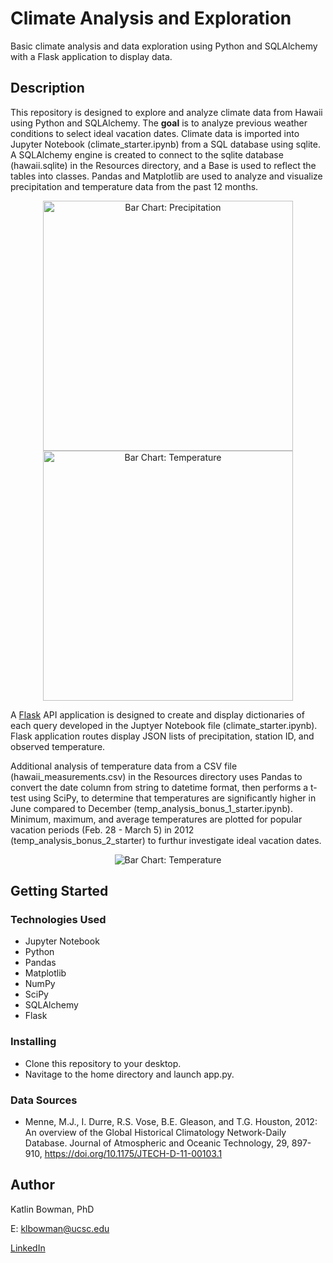 # Climate Analysis and Exploration 

Basic climate analysis and data exploration using Python and SQLAlchemy with a Flask application to display data.

## Description

This repository is designed to explore and analyze climate data from Hawaii using Python and SQLAlchemy. The **goal** is to analyze previous weather conditions to select ideal vacation dates. Climate data is imported into Jupyter Notebook (climate_starter.ipynb) from a SQL database using sqlite. A SQLAlchemy engine is created to connect to the sqlite database (hawaii.sqlite) in the Resources directory, and a Base is used to reflect the tables into classes. Pandas and Matplotlib are used to analyze and visualize precipitation and temperature data from the past 12 months. 

<p align="center">
  <img src="https://user-images.githubusercontent.com/74067302/146426590-1af40c96-2eb9-41bf-8c24-91a2f3255091.png" alt="Bar Chart: Precipitation" width="400"/>
  <img src="https://user-images.githubusercontent.com/74067302/146426600-9f1b4237-d2d7-42b4-bedd-50bd08b6a4d5.png" alt="Bar Chart: Temperature" width="400"/>
</p>

A [Flask](https://flask.palletsprojects.com/en/2.0.x/) API application is designed to create and display dictionaries of each query developed in the Juptyer Notebook file (climate_starter.ipynb). Flask application routes display JSON lists of precipitation, station ID, and observed temperature. 

Additional analysis of temperature data from a CSV file (hawaii_measurements.csv) in the Resources directory uses Pandas to convert the date column from string to datetime format, then performs a t-test using SciPy, to determine that temperatures are significantly higher in June compared to December (temp_analysis_bonus_1_starter.ipynb). Minimum, maximum, and average temperatures are plotted for popular vacation periods (Feb. 28 - March 5) in 2012 (temp_analysis_bonus_2_starter) to furthur investigate ideal vacation dates.

<p align="center">
  <img src="https://user-images.githubusercontent.com/74067302/146430095-b96c9a58-5282-4d2a-9f0f-c9512e7710c0.png" alt="Bar Chart: Temperature"/>
</p>


## Getting Started

### Technologies Used 

* Jupyter Notebook
* Python
* Pandas
* Matplotlib
* NumPy
* SciPy
* SQLAlchemy
* Flask

### Installing

* Clone this repository to your desktop.
* Navitage to the home directory and launch app.py.

### Data Sources

* Menne, M.J., I. Durre, R.S. Vose, B.E. Gleason, and T.G. Houston, 2012: An overview of the Global Historical Climatology Network-Daily Database. Journal of Atmospheric and Oceanic Technology, 29, 897-910, https://doi.org/10.1175/JTECH-D-11-00103.1


## Author

Katlin Bowman, PhD

E: klbowman@ucsc.edu

[LinkedIn](https://www.linkedin.com/in/katlin-bowman/)
